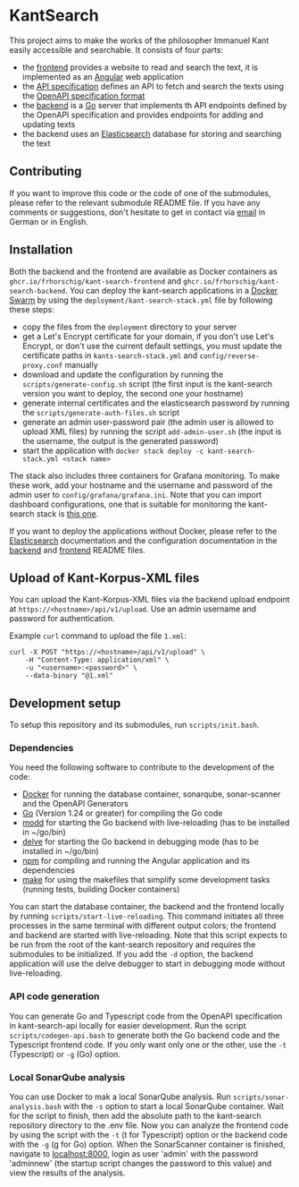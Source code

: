 # KantSearch

This project aims to make the works of the philosopher Immanuel Kant easily accessible and searchable. It consists of four parts:

- the [frontend](https://github.com/FrHorschig/kant-search-frontend) provides a website to read and search the text, it is implemented as an [Angular](https://angular.dev/) web application
- the [API specification](https://github.com/FrHorschig/kant-search-api) defines an API to fetch and search the texts using the [OpenAPI specification format](https://swagger.io/)
- the [backend](https://github.com/FrHorschig/kant-search-backend) is a [Go](https://go.dev/) server that implements th API endpoints defined by the OpenAPI specification and provides endpoints for adding and updating texts
- the backend uses an [Elasticsearch](https://www.elastic.co/) database for storing and searching the text

## Contributing

If you want to improve this code or the code of one of the submodules, please refer to the relevant submodule README file. If you have any comments or suggestions, don't hesitate to get in contact via [email](mailto:kant-search@mailbox.org) in German or in English.

## Installation

Both the backend and the frontend are available as Docker containers as `ghcr.io/frhorschig/kant-search-frontend` and `ghcr.io/frhorschig/kant-search-backend`. You can deploy the kant-search applications in a [Docker Swarm](https://docs.docker.com/engine/swarm/) by using the `deployment/kant-search-stack.yml` file by following these steps:
- copy the files from the `deployment` directory to your server
- get a Let's Encrypt certificate for your domain, if you don't use Let's Encrypt, or don't use the current default settings, you must update the certificate paths in `kants-search-stack.yml` and `config/reverse-proxy.conf` manually
- download and update the configuration by running the `scripts/generate-config.sh` script (the first input is the kant-search version you want to deploy, the second one your hostname)
- generate internal certificates and the elasticsearch password by running the `scripts/generate-auth-files.sh` script
- generate an admin user-password pair (the admin user is allowed to upload XML files) by running the script `add-admin-user.sh` (the input is the username, the output is the generated password)
- start the application with `docker stack deploy -c kant-search-stack.yml <stack name>`

The stack also includes three containers for Grafana monitoring. To make these work, add your hostname and the username and password of the admin user to `config/grafana/grafana.ini`. Note that you can import dashboard configurations, one that is suitable for monitoring the kant-search stack is [this one](https://grafana.com/grafana/dashboards/193-docker-monitoring/).

If you want to deploy the applications without Docker, please refer to the [Elasticsearch](https://www.elastic.co/docs/solutions/search) documentation and the configuration documentation in the [backend](https://github.com/FrHorschig/kant-search-backend/) and [frontend](https://github.com/FrHorschig/kant-search-frontend/) README files.

## Upload of Kant-Korpus-XML files

You can upload the Kant-Korpus-XML files via the backend upload endpoint at `https://<hostname>/api/v1/upload`. Use an admin username and password for authentication.

Example `curl` command to upload the file `1.xml`:
```
curl -X POST "https://<hostname>/api/v1/upload" \
    -H "Content-Type: application/xml" \
    -u "<username>:<password>" \
    --data-binary "@1.xml"
```

## Development setup

To setup this repository and its submodules, run `scripts/init.bash`.

### Dependencies

You need the following software to contribute to the development of the code:

- [Docker](https://www.docker.com/get-started/) for running the database container, sonarqube, sonar-scanner and the OpenAPI Generators
- [Go](https://go.dev/learn/) (Version 1.24 or greater) for compiling the Go code
- [modd](https://github.com/cortesi/modd) for starting the Go backend with live-reloading (has to be installed in ~/go/bin)
- [delve](https://github.com/go-delve/delve) for starting the Go backend in debugging mode (has to be installed in ~/go/bin)
- [npm](https://docs.npmjs.com/getting-started/configuring-your-local-environment) for compiling and running the Angular application and its dependencies
- [make](https://www.gnu.org/software/make/) for using the makefiles that simplify some development tasks (running tests, building Docker containers)

You can start the database container, the backend and the frontend locally by running `scripts/start-live-reloading`. This command initiates all three processes in the same terminal with different output colors; the frontend and backend are started with live-reloading. Note that this script expects to be run from the root of the kant-search repository and requires the submodules to be initialized. If you add the `-d` option, the backend application will use the delve debugger to start in debugging mode without live-reloading.

### API code generation

You can generate Go and Typescript code from the OpenAPI specification in kant-search-api locally for easier development. Run the script `scripts/codegen-api.bash` to generate both the Go backend code and the Typescript frontend code. If you only want only one or the other, use the `-t` (Typescript) or `-g` (Go) option.

### Local SonarQube analysis

You can use Docker to mak  a local SonarQube analysis. Run `scripts/sonar-analysis.bash` with the `-s` option to start a local SonarQube container. Wait for the script to finish, then add the absolute path to the kant-search repository directory to the .env file. Now you can analyze the frontend code by using the script with the `-t` (t for Typescript) option or the backend code with the `-g` (g for Go) option. When the SonarScanner container is finished, navigate to [localhost:8000](http://localhost:8000), login as user 'admin' with the password 'adminnew' (the startup script changes the password to this value) and view the results of the analysis.
